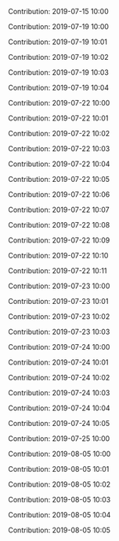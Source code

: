 Contribution: 2019-07-15 10:00

Contribution: 2019-07-19 10:00

Contribution: 2019-07-19 10:01

Contribution: 2019-07-19 10:02

Contribution: 2019-07-19 10:03

Contribution: 2019-07-19 10:04

Contribution: 2019-07-22 10:00

Contribution: 2019-07-22 10:01

Contribution: 2019-07-22 10:02

Contribution: 2019-07-22 10:03

Contribution: 2019-07-22 10:04

Contribution: 2019-07-22 10:05

Contribution: 2019-07-22 10:06

Contribution: 2019-07-22 10:07

Contribution: 2019-07-22 10:08

Contribution: 2019-07-22 10:09

Contribution: 2019-07-22 10:10

Contribution: 2019-07-22 10:11

Contribution: 2019-07-23 10:00

Contribution: 2019-07-23 10:01

Contribution: 2019-07-23 10:02

Contribution: 2019-07-23 10:03

Contribution: 2019-07-24 10:00

Contribution: 2019-07-24 10:01

Contribution: 2019-07-24 10:02

Contribution: 2019-07-24 10:03

Contribution: 2019-07-24 10:04

Contribution: 2019-07-24 10:05

Contribution: 2019-07-25 10:00

Contribution: 2019-08-05 10:00

Contribution: 2019-08-05 10:01

Contribution: 2019-08-05 10:02

Contribution: 2019-08-05 10:03

Contribution: 2019-08-05 10:04

Contribution: 2019-08-05 10:05


